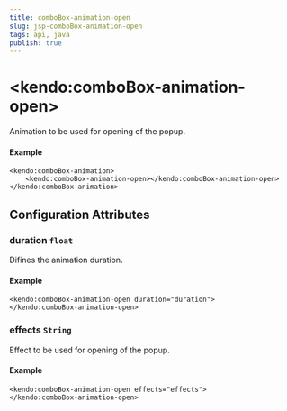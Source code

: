 ```yaml
---
title: comboBox-animation-open
slug: jsp-comboBox-animation-open
tags: api, java
publish: true
---
```


# \<kendo:comboBox-animation-open\>

Animation to be used for opening of the popup.

#### Example
    <kendo:comboBox-animation>
        <kendo:comboBox-animation-open></kendo:comboBox-animation-open>
    </kendo:comboBox-animation>

## Configuration Attributes

### duration `float`

Difines the animation duration.

#### Example
    <kendo:comboBox-animation-open duration="duration">
    </kendo:comboBox-animation-open>

### effects `String`

Effect to be used for opening of the popup.

#### Example
    <kendo:comboBox-animation-open effects="effects">
    </kendo:comboBox-animation-open>

